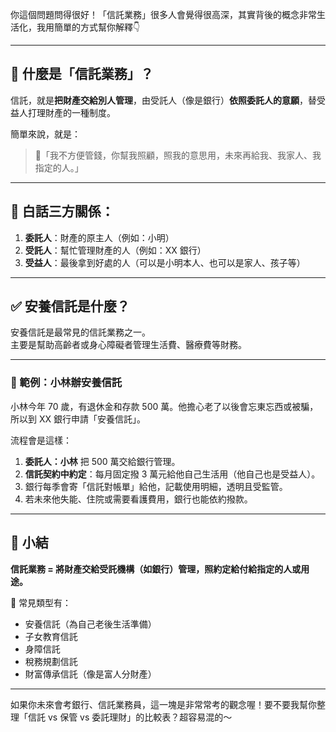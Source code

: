 你這個問題問得很好！「信託業務」很多人會覺得很高深，其實背後的概念非常生活化，我用簡單的方式幫你解釋👇

---

## 🏦 什麼是「信託業務」？

信託，就是**把財產交給別人管理**，由受託人（像是銀行）**依照委託人的意願**，替受益人打理財產的一種制度。

簡單來說，就是：

> 💬「我不方便管錢，你幫我照顧，照我的意思用，未來再給我、我家人、我指定的人。」

---

## 📘 白話三方關係：
1. **委託人**：財產的原主人（例如：小明）
2. **受託人**：幫忙管理財產的人（例如：XX 銀行）
3. **受益人**：最後拿到好處的人（可以是小明本人、也可以是家人、孩子等）

---

## ✅ 安養信託是什麼？

安養信託是最常見的信託業務之一。  
主要是幫助高齡者或身心障礙者管理生活費、醫療費等財務。

---

### 🧾 範例：小林辦安養信託

小林今年 70 歲，有退休金和存款 500 萬。他擔心老了以後會忘東忘西或被騙，所以到 XX 銀行申請「安養信託」。

流程會是這樣：
1. **委託人：小林** 把 500 萬交給銀行管理。
2. **信託契約中約定**：每月固定撥 3 萬元給他自己生活用（他自己也是受益人）。
3. 銀行每季會寄「信託對帳單」給他，記載使用明細，透明且受監管。
4. 若未來他失能、住院或需要看護費用，銀行也能依約撥款。

---

## 🧠 小結

**信託業務 = 將財產交給受託機構（如銀行）管理，照約定給付給指定的人或用途。**

📌 常見類型有：
- 安養信託（為自己老後生活準備）
- 子女教育信託
- 身障信託
- 稅務規劃信託
- 財富傳承信託（像是富人分財產）

---

如果你未來會考銀行、信託業務員，這一塊是非常常考的觀念喔！要不要我幫你整理「信託 vs 保管 vs 委託理財」的比較表？超容易混的～